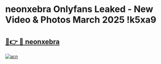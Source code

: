 # neonxebra Onlyfans Leaked - New Video & Photos March 2025 !k5xa9

# <h2><a href="https://a2qdvj.iuczelnia.edu.pl?title=neonxebra&ref=k5xa9">🔗👉 🔴 neonxebra</a></h2>

[![acn](https://github.com/user-attachments/assets/0f9c940e-d8b0-45ae-aac7-cd30a18b3e1c)](https://a2qdvj.iuczelnia.edu.pl?title=neonxebra&ref=k5xa9)

